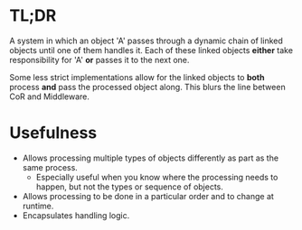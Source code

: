 # TL;DR

A system in which an object 'A' passes through a dynamic chain of linked objects until one of them handles it.
Each of these linked objects **either** take responsibility for 'A' **or** passes it to the next one.

Some less strict implementations allow for the linked objects to **both** process **and** pass the processed object along.
This blurs the line between CoR and Middleware.

# Usefulness

- Allows processing multiple types of objects differently as part as the same process.
  - Especially useful when you know where the processing needs to happen, but not the types or sequence of objects.
- Allows processing to be done in a particular order and to change at runtime.
- Encapsulates handling logic.

